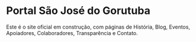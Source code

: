 # Portal São José do Gorutuba

Este é o site oficial em construção, com páginas de História, Blog, Eventos, Apoiadores, Colaboradores, Transparência e Contato.